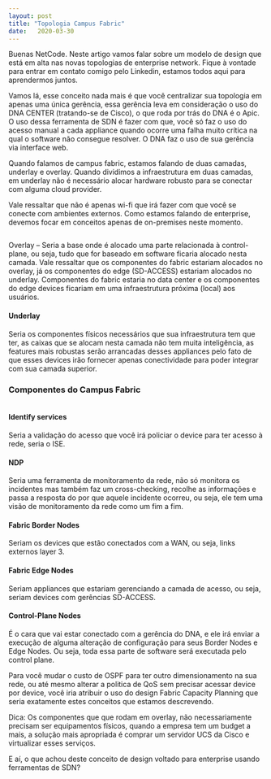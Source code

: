 ```yaml
---
layout: post 
title: "Topologia Campus Fabric"
date:   2020-03-30
---
```


<p class="intro"><span class="dropcap">B</span>uenas NetCode. Neste artigo vamos falar sobre um modelo de design que está em alta nas novas topologias de enterprise network. Fique à vontade para entrar em contato comigo pelo Linkedin, estamos todos aqui para aprendermos juntos.</p>

<p>Vamos lá, esse conceito nada mais é que você centralizar sua topologia em apenas uma única gerência, essa gerência leva em consideração o uso do DNA CENTER (tratando-se de Cisco), o que roda por trás do DNA é o Apic. O uso dessa ferramenta de SDN é fazer com que, você só faz o uso do acesso manual a cada appliance quando ocorre uma falha muito crítica na qual o software não consegue resolver. O DNA faz o uso de sua gerência via interface web.</p>

<p>Quando falamos de campus fabric, estamos falando de duas camadas, underlay e overlay. Quando dividimos a infraestrutura em duas camadas, em underlay não é necessário alocar hardware robusto para se conectar com alguma cloud provider.</p>

<p>Vale ressaltar que não é apenas wi-fi que irá fazer com que você se conecte com ambientes externos. Como estamos falando de enterprise, devemos focar em conceitos apenas de on-premises neste momento.</p>

<img src="{{ '/assets/img/artigo02/img01.jpg' | prepend: site.baseurl }}" alt=""> 

<p>Overlay – Seria a base onde é alocado uma parte relacionada à control-plane, ou seja, tudo que for baseado em software ficaria alocado nesta camada. Vale ressaltar que os componentes do fabric estariam alocados no overlay, já os componentes do edge (SD-ACCESS) estariam alocados no underlay. Componentes do fabric estaria no data center e os componentes do edge devices ficariam em uma infraestrutura próxima (local) aos usuários.</p>

#### Underlay

<p>Seria os componentes físicos necessários que sua infraestrutura tem que ter, as caixas que se alocam nesta camada não tem muita inteligência, as features mais robustas serão arrancadas desses appliances pelo fato de que esses devices irão fornecer apenas conectividade para poder integrar com sua camada superior.</p>

### Componentes do Campus Fabric

<img src="{{ '/assets/img/artigo02/img02.jpg' | prepend: site.baseurl }}" alt=""> 

#### Identify services
<p>Seria a validação do acesso que você irá policiar o device para ter acesso à rede, seria o ISE.</p>

#### NDP
<p>Seria uma ferramenta de monitoramento da rede, não só monitora os incidentes mas também faz um cross-checking, recolhe as informações e passa a resposta do por que aquele incidente ocorreu, ou seja, ele tem uma visão de monitoramento da rede como um fim a fim.</p>

#### Fabric Border Nodes
<p>Seriam os devices que estão conectados com a WAN, ou seja, links externos layer 3.</p>

#### Fabric Edge Nodes
<p>Seriam appliances que estariam gerenciando a camada de acesso, ou seja, seriam devices com gerências SD-ACCESS.</p>

#### Control-Plane Nodes
<p>É o cara que vai estar conectado com a gerência do DNA, e ele irá enviar a execução de alguma alteração de configuração para seus Border Nodes e Edge Nodes. Ou seja, toda essa parte de software será executada pelo control plane.</p>

<p>Para você mudar o custo de OSPF para ter outro dimensionamento na sua rede, ou até mesmo alterar a politica de QoS sem precisar acessar device por device, você iria atribuir o uso do design Fabric Capacity Planning que seria exatamente estes conceitos que estamos descrevendo.</p>

<p>Dica: Os componentes que que rodam em overlay, não necessariamente precisam ser equipamentos físicos, quando a empresa tem um budget a mais, a solução mais apropriada é comprar um servidor UCS da Cisco e virtualizar esses serviços.</p>

<p>E aí, o que achou deste conceito de design voltado para enterprise usando ferramentas de SDN?</p>

